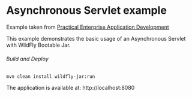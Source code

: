 Asynchronous Servlet example
=====================================
Example taken from [Practical Enterprise Application Development](http://www.itbuzzpress.com/ebooks/java-ee-7-development-on-wildfly.html)

This example demonstrates the basic usage of an Asynchronous Servlet with WildFly Bootable Jar.
###### Build and Deploy
```shell
mvn clean install wildfly-jar:run
```

The application is available at: http://localhost:8080